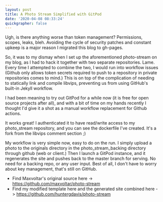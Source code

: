 ```yaml
---
layout: post
title: A Photo Stream Simplified with GitPod
date: '2020-04-08 08:33:24'
quickgrapher: false
---
```


Ugh, is there anything worse than token management?  Permissions, scopes, leaks, bleh.  Avoiding the cycle of security patches and constant upkeep is a major reason I migrated this blog to gh-pages. 

So, it was to my dismay when I set up the aforementioned photo-stream on my blog, as I had to hack it together with two separate repositories.  Lame.  Every time I attempted to combine the two, I would run into workflow issues (Github only allows token secrets required to push to a repository in private repositories comes to mind.)  This is on top of the complication of needing to statically link and compile libvips, preventing us from using GitHub's built-in Jekyll workflow. 

I had been meaning to try out GitPod for a while now (it is free for open source projects after all), and with a bit of time on my hands recently I thought I'd give it a shot as a manual workflow replacement for Github actions.  

It works great!  I authenticated it to have read/write access to my photo_stream repository, and you can see the dockerfile I've created. It's a fork from the libvips comment section ;) 

My workflow is very simple now, easy to do on the run.  I simply upload a photo to the originals directory in the photo_stream_backing directory through github (web or client.)  Then I launch a GitPod instance, and it regenerates the site and pushes back to the master branch for serving.  No need for a backing repo, or any user input.  Best of all, I don't have to worry about key management, that's still on GitHub.  
 


- Find Maxvoltar's original source here -> https://github.com/maxvoltar/photo-stream
- Find my modified template here and the generated site combined here -> https://github.com/huntergdavis/photo-stream
